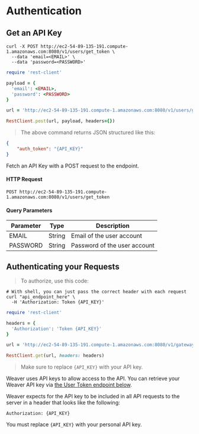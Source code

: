 # Authentication

## Get an API Key

```shell
curl -X POST http://ec2-54-89-135-191.compute-1.amazonaws.com:8080/v1/users/get_token \
  --data 'email=<EMAIL>' \
  --data 'password=<PASSWORD>'
```

```ruby
require 'rest-client'

payload = {
  'email': <EMAIL>,
  'password': <PASSWORD>
}

url = 'http://ec2-54-89-135-191.compute-1.amazonaws.com:8080/v1/users/get_token'

RestClient.post(url, payload, headers={})
```

> The above command returns JSON structured like this:

```json
{
    "auth_token": "{API_KEY}"
}
```

Fetch an API Key with a POST request to the endpoint.

#### HTTP Request

`POST http://ec2-54-89-135-191.compute-1.amazonaws.com:8080/v1/users/get_token`

#### Query Parameters

Parameter | Type | Description
--------- | ---- | -----------
EMAIL | String | Email of the user account
PASSWORD | String | Password of the user account

## Authenticating your Requests

> To authorize, use this code:

```shell
# With shell, you can just pass the correct header with each request
curl "api_endpoint_here" \
  -H 'Authorization: Token {API_KEY}'
```

```ruby
require 'rest-client'

headers = {
  'Authorization': 'Token {API_KEY}'
}

url = 'http://ec2-54-89-135-191.compute-1.amazonaws.com:8080/v1/gateways'

RestClient.get(url, headers: headers)
```

> Make sure to replace `{API_KEY}` with your API key.

Weaver uses API keys to allow access to the API. You can retrieve your Weaver API key via [the User Token endpoint below](#create-user-token).

Weaver expects for the API key to be included in all API requests to the server in a header that looks like the following:

`Authorization: {API_KEY}`

<aside class="notice">
You must replace <code>{API_KEY}</code> with your personal API key.
</aside>
